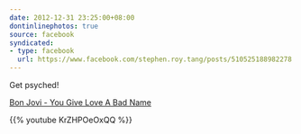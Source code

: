 ```yaml
---
date: 2012-12-31 23:25:00+08:00
dontinlinephotos: true
source: facebook
syndicated:
- type: facebook
  url: https://www.facebook.com/stephen.roy.tang/posts/510525188982278
---
```


Get psyched! 

[Bon Jovi - You Give Love A Bad Name](https://www.youtube.com/watch?v=KrZHPOeOxQQ)



{{% youtube KrZHPOeOxQQ %}}